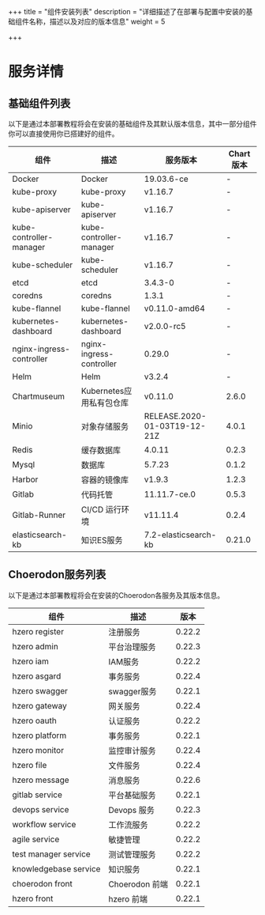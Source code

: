 +++
title = "组件安装列表"
description = "详细描述了在部署与配置中安装的基础组件名称，描述以及对应的版本信息"
weight = 5

+++

# 服务详情

## 基础组件列表

以下是通过本部署教程将会在安装的基础组件及其默认版本信息，其中一部分组件你可以直接使用你已搭建好的组件。

| 组件                     | 描述                     | 服务版本                     | Chart版本 |
| ------------------------ | ------------------------ | ---------------------------- | --------- |
| Docker                   | Docker                   | 19.03.6-ce                   | -         |
| kube-proxy               | kube-proxy               | v1.16.7                      | -         |
| kube-apiserver           | kube-apiserver           | v1.16.7                      | -         |
| kube-controller-manager  | kube-controller-manager  | v1.16.7                      | -         |
| kube-scheduler           | kube-scheduler           | v1.16.7                      | -         |
| etcd                     | etcd                     | 3.4.3-0                      | -         |
| coredns                  | coredns                  | 1.3.1                        | -         |
| kube-flannel             | kube-flannel             | v0.11.0-amd64                | -         |
| kubernetes-dashboard     | kubernetes-dashboard     | v2.0.0-rc5                   | -         |
| nginx-ingress-controller | nginx-ingress-controller | 0.29.0                       | -         |
| Helm                     | Helm                     | v3.2.4                       | -         |
| Chartmuseum              | Kubernetes应用私有包仓库  | v0.11.0                      | 2.6.0     |
| Minio                    | 对象存储服务              | RELEASE.2020-01-03T19-12-21Z | 4.0.1     |
| Redis                    | 缓存数据库                | 4.0.11                       | 0.2.3     |
| Mysql                    | 数据库                   | 5.7.23                       | 0.1.2     |
| Harbor                   | 容器的镜像库              | v1.9.3                      | 1.2.3     |
| Gitlab                   | 代码托管                 | 11.11.7-ce.0                 | 0.5.3     |
| Gitlab-Runner            | CI/CD 运行环境           | v11.11.4                     | 0.2.4     |
| elasticsearch-kb         | 知识ES服务               | 7.2-elasticsearch-kb         | 0.21.0    |

## Choerodon服务列表

以下是通过本部署教程将会在安装的Choerodon各服务及其版本信息。

| 组件                  | 描述           | 版本   |
| --------------------- | -------------- | ------ |
| hzero register        | 注册服务       | 0.22.2 |
| hzero admin           | 平台治理服务    | 0.22.3 |
| hzero iam             | IAM服务       | 0.22.2 |
| hzero asgard          | 事务服务       | 0.22.4 |
| hzero swagger         | swagger服务   | 0.22.1 |
| hzero gateway         | 网关服务       | 0.22.4 |
| hzero oauth           | 认证服务       | 0.22.2 |
| hzero platform        | 事务服务       | 0.22.1 |
| hzero monitor         | 监控审计服务    | 0.22.4 |
| hzero file            | 文件服务       | 0.22.4 |
| hzero message         | 消息服务       | 0.22.6 |
| gitlab service        | 平台基础服务    | 0.22.1 |
| devops service        | Devops 服务    | 0.22.3 |
| workflow service      | 工作流服务      | 0.22.2 |
| agile service         | 敏捷管理        | 0.22.2 |
| test manager service  | 测试管理服务     | 0.22.2 |
| knowledgebase service | 知识服务        | 0.22.1 |
| choerodon front       | Choerodon 前端  | 0.22.1 |
| hzero front           | hzero 前端      | 0.22.1 |

